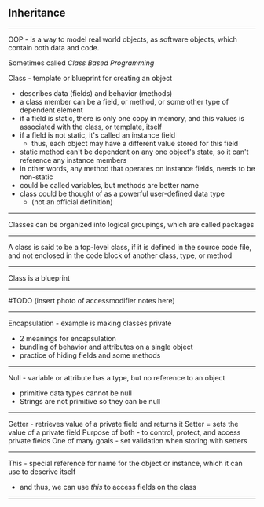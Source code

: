 ## Inheritance

---
OOP - is a way to model real world objects, as software objects, which contain both data and code.

Sometimes called *Class Based Programming*

Class - template or blueprint for creating an object
- describes data (fields) and behavior (methods)
- a class member can be a field, or method, or some other type of dependent element
- if a field is static, there is only one copy in memory, and this values is associated with the class, or template, itself
- if a field is not static, it's called an instance field
    - thus, each object may have a different value stored for this field
- static method can't be dependent on any one object's state, so it can't reference any instance members
- in other words, any method that operates on instance fields, needs to be non-static
- could be called variables, but methods are better name
- class could be thought of as a powerful user-defined data type
  - (not an official definition)

---
Classes can be organized into logical groupings, which are called packages
___
A class is said to be a top-level class, if it is defined in the source code file, and not enclosed in the code block of another class, type, or method

---
Class is a blueprint

---

#TODO (insert photo of accessmodifier notes here)

---

Encapsulation - example is making classes private
  - 2 meanings for encapsulation
  - bundling of behavior and attributes on a single object
  - practice of hiding fields and some methods 

---
Null - variable or attribute has a type, but no reference to an object
  - primitive data types cannot be null
  - Strings are not primitive so they can be null

---
Getter - retrieves value of a private field and returns it
Setter = sets the value of a private field
Purpose of both - to control, protect, and access private fields
One of many goals - set validation when storing with setters
___
This - special reference for name for the object or instance, which it can use to descrive itself
- and thus, we can use *this* to access fields on the class

---